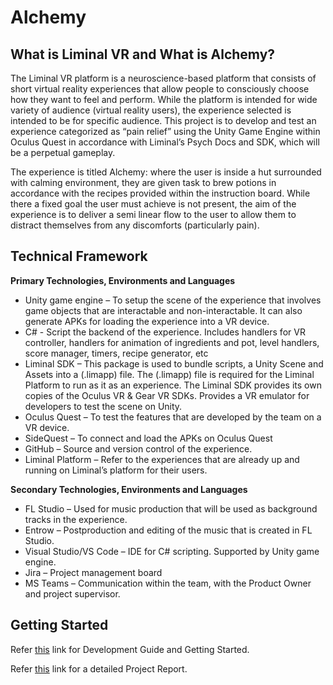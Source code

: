 # Alchemy

## What is Liminal VR and What is Alchemy?

The Liminal VR platform is a neuroscience-based platform that consists of short virtual reality experiences that allow people to consciously choose how they want to feel and perform. While the platform is intended for wide variety of audience (virtual reality users), the experience selected is intended to be for specific audience. This project is to develop and test an experience categorized as “pain relief” using the Unity Game Engine within Oculus Quest in accordance with Liminal’s Psych Docs and SDK, which will be a perpetual gameplay. 

The experience is titled Alchemy: where the user is inside a hut surrounded with calming environment, they are given task to brew potions in accordance with the recipes provided within the instruction board. While there a fixed goal the user must achieve is not present, the aim of the experience is to deliver a semi linear flow to the user to allow them to distract themselves from any discomforts (particularly pain).

## Technical Framework

**Primary Technologies, Environments and Languages**

- Unity game engine – To setup the scene of the experience that involves game objects that are interactable and non-interactable. It can also generate APKs for loading the experience into a VR device.
- C# - Script the backend of the experience. Includes handlers for VR controller, handlers for animation of ingredients and pot, level handlers, score manager, timers, recipe generator, etc
- Liminal SDK – This package is used to bundle scripts, a Unity Scene and Assets into a (.limapp) file. The (.limapp) file is required for the Liminal Platform to run as it as an experience. The Liminal SDK provides its own copies of the Oculus VR & Gear VR SDKs. Provides a VR emulator for developers to test the scene on Unity.
- Oculus Quest – To test the features that are developed by the team on a VR device.
- SideQuest – To connect and load the APKs on Oculus Quest
- GitHub – Source and version control of the experience.
- Liminal Platform – Refer to the experiences that are already up and running on Liminal’s platform for their users.

**Secondary Technologies, Environments and Languages**

- FL Studio – Used for music production that will be used as background tracks in the experience.
- Entrow – Postproduction and editing of the music that is created in FL Studio.
- Visual Studio/VS Code – IDE for C# scripting. Supported by Unity game engine.
- Jira – Project management board
- MS Teams – Communication within the team, with the Product Owner and project supervisor.

## Getting Started

Refer [this](https://github.com/ajmeraayam/Liminal-VR-Partnership-Program-2020/wiki/Development-Guide) link for Development Guide and Getting Started.

Refer [this](https://github.com/ajmeraayam/Liminal-VR-Partnership-Program-2020/wiki) link for a detailed Project Report.